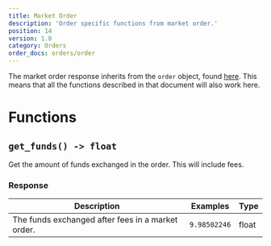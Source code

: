 ```yaml
---
title: Market Order
description: 'Order specific functions from market order.'
position: 14
version: 1.0
category: Orders
order_docs: orders/order
---
```


The market order response inherits from the `order` object, found [here](/orders/order). This means that all the functions described in that document will also work here.

# Functions

## `get_funds() -> float`

Get the amount of funds exchanged in the order. This will include fees.

### Response

| Description                                       | Examples     | Type  |
| ------------------------------------------------- | ------------ | ----- |
| The funds exchanged after fees in a market order. | `9.98502246` | float |

